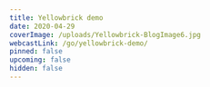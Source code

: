 ```yaml
---
title: Yellowbrick demo
date: 2020-04-29
coverImage: /uploads/Yellowbrick-BlogImage6.jpg
webcastLink: /go/yellowbrick-demo/
pinned: false
upcoming: false
hidden: false
---
```

